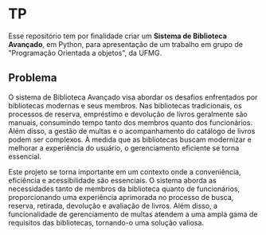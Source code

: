 # TP
 Esse repositório tem por finalidade criar um **Sistema de Biblioteca Avançado**, em Python, para apresentação de um trabalho em grupo de "Programação Orientada a objetos", da UFMG.

## Problema
  O sistema de Biblioteca Avançado visa abordar os desafios enfrentados por bibliotecas modernas e seus membros. Nas bibliotecas tradicionais, os processos de reserva, empréstimo e devolução de livros geralmente são manuais, consumindo tempo tanto dos membros quanto dos funcionários. Além disso, a gestão de multas e o acompanhamento do catálogo de livros podem ser complexos. À medida que as bibliotecas buscam modernizar e melhorar a experiência do usuário, o gerenciamento eficiente se torna essencial.

  Este projeto se torna importante em um contexto onde a conveniência, eficiência e acessibilidade são essenciais. O sistema aborda as necessidades tanto de membros da biblioteca quanto de funcionários, proporcionando uma experiência aprimorada no processo de busca, reserva, retirada, devolução e avaliação de livros. Além disso, a funcionalidade de gerenciamento de multas atendem a uma ampla gama de requisitos das bibliotecas, tornando-o uma solução valiosa.
